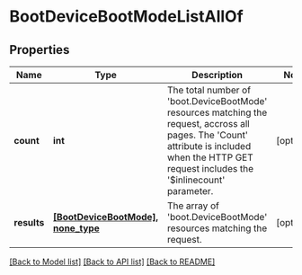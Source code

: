 # BootDeviceBootModeListAllOf

## Properties
Name | Type | Description | Notes
------------ | ------------- | ------------- | -------------
**count** | **int** | The total number of &#39;boot.DeviceBootMode&#39; resources matching the request, accross all pages. The &#39;Count&#39; attribute is included when the HTTP GET request includes the &#39;$inlinecount&#39; parameter. | [optional] 
**results** | [**[BootDeviceBootMode], none_type**](BootDeviceBootMode.md) | The array of &#39;boot.DeviceBootMode&#39; resources matching the request. | [optional] 

[[Back to Model list]](../README.md#documentation-for-models) [[Back to API list]](../README.md#documentation-for-api-endpoints) [[Back to README]](../README.md)


